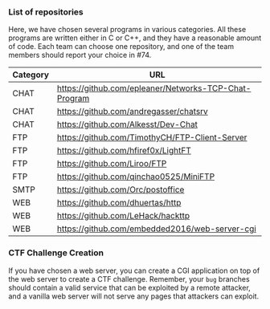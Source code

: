 ### List of repositories

Here, we have chosen several programs in various categories. All these programs
are written either in C or C++, and they have a reasonable amount of code. Each
team can choose one repository, and one of the team members should report your
choice in #74.

| Category   | URL                                                      |
|------------|----------------------------------------------------------|
| CHAT       | https://github.com/epleaner/Networks-TCP-Chat-Program    |
| CHAT       | https://github.com/andregasser/chatsrv                   |
| CHAT       | https://github.com/Alkesst/Dev-Chat                      |
| FTP        | https://github.com/TimothyCH/FTP-Client-Server           |
| FTP        | https://github.com/hfiref0x/LightFT                      |
| FTP        | https://github.com/Liroo/FTP                             |
| FTP        | https://github.com/qinchao0525/MiniFTP                   |
| SMTP       | https://github.com/Orc/postoffice                        |
| WEB        | https://github.com/dhuertas/http                         |
| WEB        | https://github.com/LeHack/hackttp                        |
| WEB        | https://github.com/embedded2016/web-server-cgi           |


### CTF Challenge Creation

If you have chosen a web server, you can create a CGI application on top of the
web server to create a CTF challenge. Remember, your `bug` branches should
contain a valid service that can be exploited by a remote attacker, and a
vanilla web server will not serve any pages that attackers can exploit.
